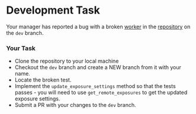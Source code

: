 # Development Task

Your manager has reported a bug with a broken [worker](https://betcode-org.github.io/flumine/workers/) in the [repository](https://github.com/hiremenowplease/flumine) on the `dev` branch. 

### Your Task

- Clone the repository to your local machine
- Checkout the `dev` branch and create a NEW branch from it with your name.
- Locate the broken test.
- Implement the `update_exposure_settings` method so that the tests passes - you will need to use `get_remote_exposures` to get the updated exposure settings.
- Submit a PR with your changes to the `dev` branch.
